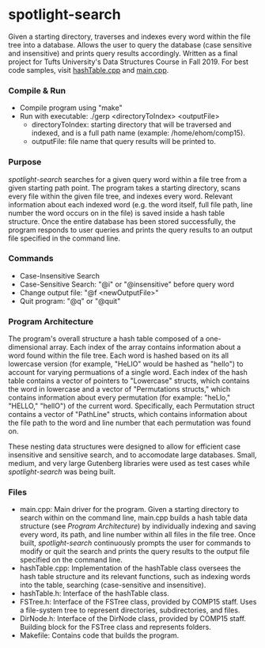# spotlight-search

Given a starting directory, traverses and indexes every word within the file tree into a database. Allows the user to query the database (case sensitive and insensitive) and prints query results accordingly. Written as a final project for Tufts University's Data Structures Course in Fall 2019. For best code samples, visit [hashTable.cpp](https://github.com/elizabethhom/spotlight-search/blob/master/hashTable.cpp) and [main.cpp](https://github.com/elizabethhom/spotlight-search/blob/master/main.cpp).

### Compile & Run
* Compile program using "make"
* Run with executable: ./gerp \<directoryToIndex\> \<outputFile\>
  * directoryToIndex: starting directory that will be traversed and indexed, and is a full path name (example: /home/ehom/comp15).
  * outputFile: file name that query results will be printed to.

### Purpose
*spotlight-search* searches for a given query word within a file tree from a given starting path point. The program takes a starting directory, scans every file within the given file tree, and indexes every word. Relevant information about each indexed word (e.g. the word itself, full file path, line number the word occurs on in the file) is saved inside a hash table structure. Once the entire database has been stored successfully, the program responds to user queries and prints the query results to an output file specified in the command line.

### Commands
* Case-Insensitive Search
* Case-Sensitive Search: "@i" or "@insensitive" before query word
* Change output file: "@f \<newOutputFile>\"
* Quit program: "@q" or "@quit"

### Program Architecture
The program's overall structure a hash table composed of a one-dimensional array. Each index of the array contains information about a word found within the file tree. Each word is hashed based on its all lowercase version (for example, "HeLlO" would be hashed as "hello") to account for varying permuations of a single word. Each index of the hash table contains a vector of pointers to "Lowercase" structs, which contains the word in lowercase and a vector of "Permutations structs," which contains information about every permutation (for example: "heLlo," "HELLO," "hellO") of the current word. Specifically, each Permutation struct contains a vector of "PathLine" structs, which contains information about the file path to the word and line number that each permutation was found on.

These nesting data structures were designed to allow for efficient case insensitive and sensitive search, and to accomodate large databases. Small, medium, and very large Gutenberg libraries were used as test cases while *spotlight-search* was being built.

### Files
* main.cpp: Main driver for the program. Given a starting directory to search within on the command line, main.cpp builds a hash table data structure (see *Program Architecture*) by individually indexing and saving every word, its path, and line number within all files in the file tree. Once built, *spotlight-search* continuously prompts the user for commands to modify or quit the search and prints the query results to the output file specified on the command line.
* hashTable.cpp: Implementation of the hashTable class oversees the hash table structure and its relevant functions, such as indexing words into the table, searching (case-sensitive and insensitive).
* hashTable.h: Interface of the hashTable class.
* FSTree.h: Interface of the FSTree class, provided by COMP15 staff. Uses a file-system tree to represent directories, subdirectories, and files.
* DirNode.h: Interface of the DirNode class, provided by COMP15 staff. Building block for the FSTree class and represents folders.
* Makefile: Contains code that builds the program.





